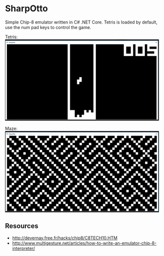 # SharpOtto

Simple Chip-8 emulator written in C# .NET Core.
Tetris is loaded by default, use the num pad keys to control the game.

Tetris:
![Tetris](tetris.png)

Maze:
![Maze](maze.png)

## Resources

- http://devernay.free.fr/hacks/chip8/C8TECH10.HTM
- http://www.multigesture.net/articles/how-to-write-an-emulator-chip-8-interpreter/